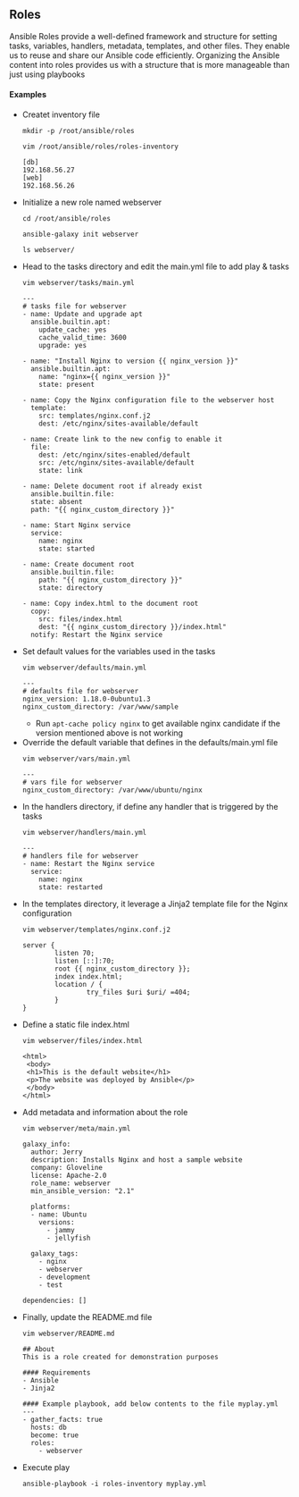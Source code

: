 ## Roles
Ansible Roles provide a well-defined framework and structure for setting tasks, variables, handlers, metadata, templates, and other files. They enable us to reuse and share our Ansible code efficiently. Organizing the Ansible content into roles provides us with a structure that is more manageable than just using playbooks

#### Examples
- Createt inventory file
  ```
  mkdir -p /root/ansible/roles
  ```
  ```
  vim /root/ansible/roles/roles-inventory
  ```
  ```
  [db]
  192.168.56.27
  [web]
  192.168.56.26
  ```
- Initialize a new role named webserver
  ```
  cd /root/ansible/roles
  ```
  ```
  ansible-galaxy init webserver
  ```
  ```
  ls webserver/
  ```
- Head to the tasks directory and edit the main.yml file to add play & tasks
  ```
  vim webserver/tasks/main.yml
  ```
  ```
  ---
  # tasks file for webserver
  - name: Update and upgrade apt
    ansible.builtin.apt:
      update_cache: yes
      cache_valid_time: 3600
      upgrade: yes
 
  - name: "Install Nginx to version {{ nginx_version }}"
    ansible.builtin.apt:
      name: "nginx={{ nginx_version }}"
      state: present
 
  - name: Copy the Nginx configuration file to the webserver host
    template:
      src: templates/nginx.conf.j2
      dest: /etc/nginx/sites-available/default
  
  - name: Create link to the new config to enable it
    file:
      dest: /etc/nginx/sites-enabled/default
      src: /etc/nginx/sites-available/default
      state: link
  
  - name: Delete document root if already exist
    ansible.builtin.file:
    state: absent
    path: "{{ nginx_custom_directory }}"

  - name: Start Nginx service
    service:
      name: nginx
      state: started
  
  - name: Create document root
    ansible.builtin.file:
      path: "{{ nginx_custom_directory }}"
      state: directory
 
  - name: Copy index.html to the document root
    copy:
      src: files/index.html
      dest: "{{ nginx_custom_directory }}/index.html"
    notify: Restart the Nginx service
  ```
- Set default values for the variables used in the tasks
  ```
  vim webserver/defaults/main.yml
  ```
  ```
  ---
  # defaults file for webserver
  nginx_version: 1.18.0-0ubuntu1.3
  nginx_custom_directory: /var/www/sample
  ```
  - Run `apt-cache policy nginx` to get available nginx candidate if the version mentioned above is not working
- Override the default variable that defines in the defaults/main.yml file
  ```
  vim webserver/vars/main.yml
  ```
  ```
  ---
  # vars file for webserver
  nginx_custom_directory: /var/www/ubuntu/nginx
  ```
- In the handlers directory, if define any handler that is triggered by the tasks
  ```
  vim webserver/handlers/main.yml
  ```
  ```
  ---
  # handlers file for webserver
  - name: Restart the Nginx service
    service:
      name: nginx
      state: restarted
  ```
- In the templates directory, it leverage a Jinja2 template file for the Nginx configuration
  ```
  vim webserver/templates/nginx.conf.j2
  ```
  ```
  server {
          listen 70;
          listen [::]:70;
          root {{ nginx_custom_directory }};
          index index.html;
          location / {
                  try_files $uri $uri/ =404;
          }
  }
  ```
- Define a static file index.html
  ```
  vim webserver/files/index.html
  ```
  ```
  <html>
   <body>
   <h1>This is the default website</h1>
   <p>The website was deployed by Ansible</p>
   </body>
  </html>
  ```
- Add metadata and information about the role
  ```
  vim webserver/meta/main.yml
  ```
  ```
  galaxy_info:
    author: Jerry
    description: Installs Nginx and host a sample website
    company: Gloveline
    license: Apache-2.0
    role_name: webserver
    min_ansible_version: "2.1"

    platforms:
    - name: Ubuntu
      versions:
        - jammy
        - jellyfish
 
    galaxy_tags:
      - nginx
      - webserver
      - development
      - test
 
  dependencies: []
  ```
- Finally, update the README.md file
  ```
  vim webserver/README.md
  ```
  ```
  ## About
  This is a role created for demonstration purposes

  #### Requirements
  - Ansible
  - Jinja2

  #### Example playbook, add below contents to the file myplay.yml
  ---
  - gather_facts: true
    hosts: db
    become: true
    roles:
      - webserver
  ```
- Execute play
  ```
  ansible-playbook -i roles-inventory myplay.yml
  ```
